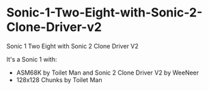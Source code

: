 # Sonic-1-Two-Eight-with-Sonic-2-Clone-Driver-v2
Sonic 1 Two Eight with Sonic 2 Clone Driver V2

It's a Sonic 1 with:
 - ASM68K by Toilet Man and Sonic 2 Clone Driver V2 by WeeNeer
 - 128x128 Chunks by Toilet Man